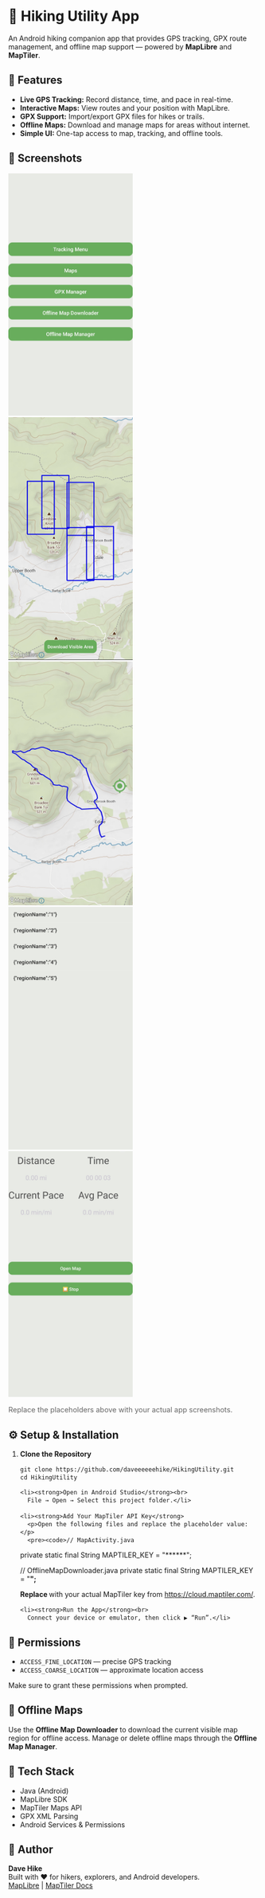 <h1>🥾 Hiking Utility App</h1>
<p>An Android hiking companion app that provides GPS tracking, GPX route management, and offline map support — powered by <strong>MapLibre</strong> and <strong>MapTiler</strong>.</p>

<div class="section">
  <h2>🚀 Features</h2>
  <ul>
    <li><strong>Live GPS Tracking:</strong> Record distance, time, and pace in real-time.</li>
    <li><strong>Interactive Maps:</strong> View routes and your position with MapLibre.</li>
    <li><strong>GPX Support:</strong> Import/export GPX files for hikes or trails.</li>
    <li><strong>Offline Maps:</strong> Download and manage maps for areas without internet.</li>
    <li><strong>Simple UI:</strong> One-tap access to map, tracking, and offline tools.</li>
  </ul>
</div>

<div class="section">
  <h2>📱 Screenshots</h2>
  <div class="screenshots">
    <div class="screenshot"><img src="MainMenu.jpg" alt="Main Menu" width="250"></div>
    <div class="screenshot"><img src="MapDownload.jpg" alt="Offline Map Downloader" width="250"></div>
    <div class="screenshot"><img src="GPXMapView.jpg" alt="GPX Map View" width="250"></div>
    <div class="screenshot"><img src="MapDownloadManager.jpg" alt="Offline Map Manager" width="250"></div>
    <div class="screenshot"><img src="TrackingMenu.jpg" alt="Tracking Menu" width="250"></div>
  </div>
  <p style="color:#666; font-size:0.9rem;">Replace the placeholders above with your actual app screenshots.</p>
</div>

<div class="section">
  <h2>⚙️ Setup & Installation</h2>
  <ol>
    <li><strong>Clone the Repository</strong>
      <pre><code>git clone https://github.com/daveeeeeehike/HikingUtility.git
cd HikingUtility</code></pre>
    </li>

    <li><strong>Open in Android Studio</strong><br>
      File → Open → Select this project folder.</li>

    <li><strong>Add Your MapTiler API Key</strong>
      <p>Open the following files and replace the placeholder value:</p>
      <pre><code>// MapActivity.java
private static final String MAPTILER_KEY = "******";

// OfflineMapDownloader.java
private static final String MAPTILER_KEY = "******";
</code></pre>
      <p>Replace <code>******</code> with your actual MapTiler key from <a href="https://cloud.maptiler.com/" target="_blank">https://cloud.maptiler.com/</a>.</p>
    </li>

    <li><strong>Run the App</strong><br>
      Connect your device or emulator, then click ▶️ “Run”.</li>
  </ol>
</div>

<div class="section">
  <h2>📜 Permissions</h2>
  <ul>
    <li><code>ACCESS_FINE_LOCATION</code> — precise GPS tracking</li>
    <li><code>ACCESS_COARSE_LOCATION</code> — approximate location access</li>
  </ul>
  <p>Make sure to grant these permissions when prompted.</p>
</div>

<div class="section">
  <h2>🧭 Offline Maps</h2>
  <p>Use the <strong>Offline Map Downloader</strong> to download the current visible map region for offline access.  
  Manage or delete offline maps through the <strong>Offline Map Manager</strong>.</p>
</div>

<div class="section">
  <h2>🧰 Tech Stack</h2>
  <ul>
    <li>Java (Android)</li>
    <li>MapLibre SDK</li>
    <li>MapTiler Maps API</li>
    <li>GPX XML Parsing</li>
    <li>Android Services & Permissions</li>
  </ul>
</div>

<div class="section">
  <h2>👤 Author</h2>
  <p><strong>Dave Hike</strong><br>
  Built with ❤️ for hikers, explorers, and Android developers.<br>
  <a href="https://maplibre.org" target="_blank">MapLibre</a> | 
  <a href="https://docs.maptiler.com" target="_blank">MapTiler Docs</a></p>
</div>
